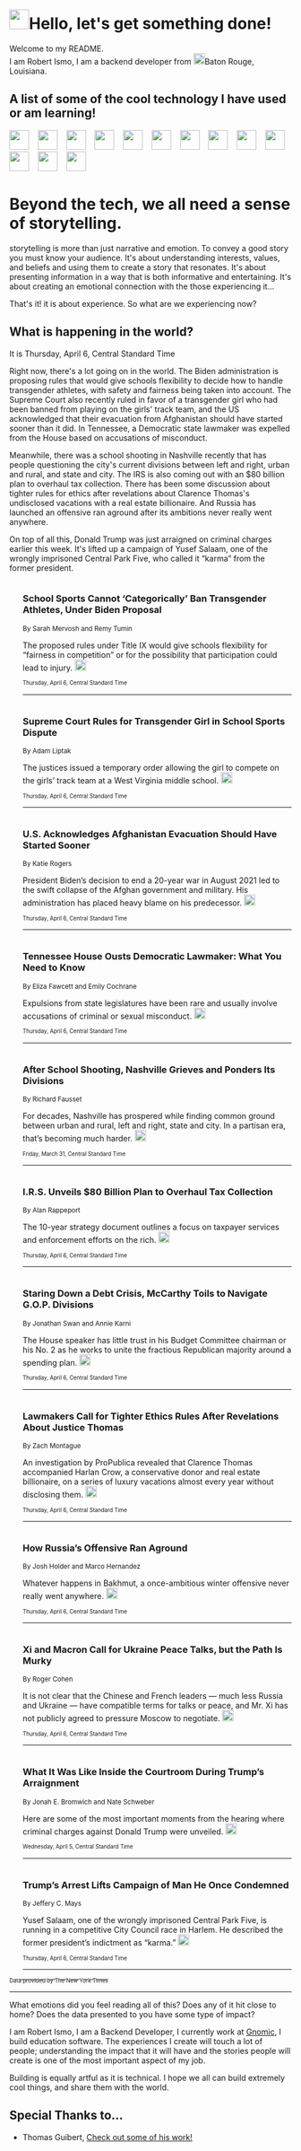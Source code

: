 <h1><img src="https://emojis.slackmojis.com/emojis/images/1643514375/3493/hot-coffee.gif?1643514375" width="35"/>Hello, let's get something done!</h1>

<p>Welcome to my README.<br/>
I am Robert Ismo, I am a backend developer from <img src="https://emojis.slackmojis.com/emojis/images/1638395689/50435/moulin_rouge.png?1638395689" width="20"/>Baton Rouge, Louisiana.</p>
<h2>A list of some of the cool technology I have used or am learning!</h2>
<p>
<img src="https://emojis.slackmojis.com/emojis/images/1643516091/21142/meow_bongotap.gif?1643516091" width="35" alt="">
<img src="https://img.shields.io/badge/Favorite%20Frontend%20Framework-SvelteKit-f83903" alt="">
<img src="https://img.shields.io/badge/Second%20Favorite-Vue-40b581" alt="">
<img src="https://img.shields.io/badge/Most%20Used%20Runtime-Nodejs-78b061" alt="">
<img src="https://emojis.slackmojis.com/emojis/images/1643517416/34482/fire.gif?1643517416" width="35" alt="">
<img src="https://img.shields.io/badge/Javascript%20But%20Better-Typescript-0078ca" alt="">
<img src="https://img.shields.io/badge/Favorite%20Language-Elixir-3e244d" alt="">
<img src="https://img.shields.io/badge/Containerize%20Everything-Docker-6ac9ef" alt="">
<img src="https://emojis.slackmojis.com/emojis/images/1643514596/5999/meow_party.gif?1643514596" width="35" alt="">
<img src="https://img.shields.io/badge/API%20Love%20Language-Graphql-de32a5" alt="">
<img src="https://img.shields.io/badge/Our%20Favorite%20Version%20Controller-Git-e94f33" alt="">
<img src="https://img.shields.io/badge/Favorite%20Database-Redis-d42d1d" alt="">
<img src="https://emojis.slackmojis.com/emojis/images/1643514559/5584/deployparrot.gif?1643514559" width="35" alt="">
<img src="https://img.shields.io/badge/Container%20Interstate-RabbitMQ-f66200" alt="">
<img src="https://img.shields.io/badge/Gotta%20Learn-Kubernetes-316adf" alt="">
<img src="https://img.shields.io/badge/Really%20Mature%20Now-WASM-654fef" alt="">
<img src="https://emojis.slackmojis.com/emojis/images/1666642497/61942/dance_vibe.gif?1666642497" width="35" alt="">
<img src="https://img.shields.io/badge/For%20My%20M1-ARM64-657d96" alt="">
<img src="https://img.shields.io/badge/Loving%20This%20So%20Much-TailwindCSS-17bcb5" alt="">
<img src="https://img.shields.io/badge/Cool%20Build%20Tool-Vite-f9cb24" alt="">
<img src="https://emojis.slackmojis.com/emojis/images/1669231376/62819/working-on-it.gif?1669231376" width="35" alt="">
<img src="https://img.shields.io/badge/Fun%20and%20Easy%20Database-MongoDB-5f8c49" alt="">
<img src="https://img.shields.io/badge/JS%20Life%20Support-NPM-c73737" alt="">
<img src="https://img.shields.io/badge/I%20Liked%20It-DynamoDB-0073b9" alt="">
<img src="https://emojis.slackmojis.com/emojis/images/1643514045/46/question.gif?1643514045" width="35" alt="">
<img src="https://img.shields.io/badge/cool-React-60d6f9" alt="">
<img src="https://img.shields.io/badge/Future%20Big%20Project-Lambda-f37e00" alt="">
<img src="https://img.shields.io/badge/NPM%20But%20Better-PNPM-f1aa07" alt="">
<img src="https://emojis.slackmojis.com/emojis/images/1643514943/9662/fbwow.gif?1643514943" width="35" alt="">
<img src="https://img.shields.io/badge/First%20Language-C-662079" alt="">
<img src="https://img.shields.io/badge/Where%20I%20Deploy%20Frontend-Vercel-000000" alt="">
<img src="https://img.shields.io/badge/Who%20Does%20not%20Want%20an%20App-Swift-f9492a" alt="">
<img src="https://emojis.slackmojis.com/emojis/images/1643514058/151/javascript.png?1643514058" width="35" alt="">
<img src="https://img.shields.io/badge/cool-Python-fbd542" alt="">
<img src="https://img.shields.io/badge/Favorite%20Something-Stripe-656cdc" alt="">
<img src="https://img.shields.io/badge/Of%20Course-HTML5-ed6327" alt="">
<img src="https://emojis.slackmojis.com/emojis/images/1660415405/60731/bomb.gif?1660415405" width="35" alt="">
<img src="https://img.shields.io/badge/hate-CSS-2964ec" alt="">
<img src="https://img.shields.io/badge/Learning-CircleCI-141215" alt="">
<img src="https://img.shields.io/badge/Learning-Rust-fbbb3b" alt="">
<img src="https://emojis.slackmojis.com/emojis/images/1660415397/60712/writing-hand.gif?1660415397" width="35" alt="">
<img src="https://img.shields.io/badge/Dev%20Browser%20of%20Choice-Firefox-cc4e26" alt="">
<img src="https://img.shields.io/badge/Recoverying%20From%20Windows-UNIX-1781e3" alt="">
<img src="https://img.shields.io/badge/LOVE-LogSeq-90c1c2" alt="">
<img src="https://emojis.slackmojis.com/emojis/images/1643514066/223/kirby.gif?1643514066" width="35" alt="">
<img src="https://img.shields.io/badge/Daily%20Driver-MacOS-e6e6e8" alt="">
<img src="https://img.shields.io/badge/Git%20Server-Github-000000" alt="">
<img src="https://img.shields.io/badge/enjoyable-EC2-f17428" alt="">
<img src="https://emojis.slackmojis.com/emojis/images/1643514239/2069/excited.gif?1643514239" width="35" alt="">
</p>
<h1>Beyond the tech, we all need a sense of storytelling.</h1>
<p>storytelling is more than just narrative and emotion. To convey a good story you must know your audience. It's about understanding interests, values, and beliefs and using them to create a story that resonates. It's about presenting information in a way that is both informative and entertaining. It's about creating an emotional connection with the those experiencing it...</p>
<p>That's it! it is about experience. So what are we experiencing now?</p>
<h2>What is happening in the world?</h2>
<p>It is Thursday, April 6, Central Standard Time</p>
<p>
Right now, there&#39;s a lot going on in the world. The Biden administration is proposing rules that would give schools flexibility to decide how to handle transgender athletes, with safety and fairness being taken into account. The Supreme Court also recently ruled in favor of a transgender girl who had been banned from playing on the girls&#39; track team, and the US acknowledged that their evacuation from Afghanistan should have started sooner than it did. In Tennessee, a Democratic state lawmaker was expelled from the House based on accusations of misconduct. 

Meanwhile, there was a school shooting in Nashville recently that has people questioning the city&#39;s current divisions between left and right, urban and rural, and state and city. The IRS is also coming out with an $80 billion plan to overhaul tax collection. There has been some discussion about tighter rules for ethics after revelations about Clarence Thomas&#39;s undisclosed vacations with a real estate billionaire. And Russia has launched an offensive ran aground after its ambitions never really went anywhere. 

On top of all this, Donald Trump was just arraigned on criminal charges earlier this week. It&#39;s lifted up a campaign of Yusef Salaam, one of the wrongly imprisoned Central Park Five, who called it “karma” from the former president.</p>
<ol>
<img src="https://img.shields.io/badge/-us-blue" alt="">
<h3>School Sports Cannot ‘Categorically’ Ban Transgender Athletes, Under Biden Proposal</h3>
<sub>By Sarah Mervosh and Remy Tumin</sub>
<p>The proposed rules under Title IX would give schools flexibility for “fairness in competition” or for the possibility that participation could lead to injury.  <a href="https://nyti.ms/3Mi4DnY"><img src="https://developer.nytimes.com/files/poweredby_nytimes_30b.png?v=1583354208352" height="20"></a></p>
<sub><sub>Thursday, April 6, Central Standard Time</sub></sub>
<hr/>
<img src="https://img.shields.io/badge/-us-blue" alt="">
<h3>Supreme Court Rules for Transgender Girl in School Sports Dispute</h3>
<sub>By Adam Liptak</sub>
<p>The justices issued a temporary order allowing the girl to compete on the girls’ track team at a West Virginia middle school.  <a href="https://nyti.ms/3UdgjKB"><img src="https://developer.nytimes.com/files/poweredby_nytimes_30b.png?v=1583354208352" height="20"></a></p>
<sub><sub>Thursday, April 6, Central Standard Time</sub></sub>
<hr/>
<img src="https://img.shields.io/badge/-us-blue" alt="">
<h3>U.S. Acknowledges Afghanistan Evacuation Should Have Started Sooner</h3>
<sub>By Katie Rogers</sub>
<p>President Biden’s decision to end a 20-year war in August 2021 led to the swift collapse of the Afghan government and military. His administration has placed heavy blame on his predecessor.  <a href="https://nyti.ms/3ZHqU1D"><img src="https://developer.nytimes.com/files/poweredby_nytimes_30b.png?v=1583354208352" height="20"></a></p>
<sub><sub>Thursday, April 6, Central Standard Time</sub></sub>
<hr/>
<img src="https://img.shields.io/badge/-us-blue" alt="">
<h3>Tennessee House Ousts Democratic Lawmaker: What You Need to Know</h3>
<sub>By Eliza Fawcett and Emily Cochrane</sub>
<p>Expulsions from state legislatures have been rare and usually involve accusations of criminal or sexual misconduct.  <a href="https://nyti.ms/3UcyErb"><img src="https://developer.nytimes.com/files/poweredby_nytimes_30b.png?v=1583354208352" height="20"></a></p>
<sub><sub>Thursday, April 6, Central Standard Time</sub></sub>
<hr/>
<img src="https://img.shields.io/badge/-us-blue" alt="">
<h3>After School Shooting, Nashville Grieves and Ponders Its Divisions</h3>
<sub>By Richard Fausset</sub>
<p>For decades, Nashville has prospered while finding common ground between urban and rural, left and right, state and city. In a partisan era, that’s becoming much harder.  <a href="https://nyti.ms/3U6b9A8"><img src="https://developer.nytimes.com/files/poweredby_nytimes_30b.png?v=1583354208352" height="20"></a></p>
<sub><sub>Friday, March 31, Central Standard Time</sub></sub>
<hr/>
<img src="https://img.shields.io/badge/-business-blue" alt="">
<h3>I.R.S. Unveils $80 Billion Plan to Overhaul Tax Collection</h3>
<sub>By Alan Rappeport</sub>
<p>The 10-year strategy document outlines a focus on taxpayer services and enforcement efforts on the rich.  <a href="https://nyti.ms/4347cQm"><img src="https://developer.nytimes.com/files/poweredby_nytimes_30b.png?v=1583354208352" height="20"></a></p>
<sub><sub>Thursday, April 6, Central Standard Time</sub></sub>
<hr/>
<img src="https://img.shields.io/badge/-us-blue" alt="">
<h3>Staring Down a Debt Crisis, McCarthy Toils to Navigate G.O.P. Divisions</h3>
<sub>By Jonathan Swan and Annie Karni</sub>
<p>The House speaker has little trust in his Budget Committee chairman or his No. 2 as he works to unite the fractious Republican majority around a spending plan.  <a href="https://nyti.ms/3nVxDYj"><img src="https://developer.nytimes.com/files/poweredby_nytimes_30b.png?v=1583354208352" height="20"></a></p>
<sub><sub>Thursday, April 6, Central Standard Time</sub></sub>
<hr/>
<img src="https://img.shields.io/badge/-us-blue" alt="">
<h3>Lawmakers Call for Tighter Ethics Rules After Revelations About Justice Thomas</h3>
<sub>By Zach Montague</sub>
<p>An investigation by ProPublica revealed that Clarence Thomas accompanied Harlan Crow, a conservative donor and real estate billionaire, on a series of luxury vacations almost every year without disclosing them.  <a href="https://nyti.ms/3mdYXk9"><img src="https://developer.nytimes.com/files/poweredby_nytimes_30b.png?v=1583354208352" height="20"></a></p>
<sub><sub>Thursday, April 6, Central Standard Time</sub></sub>
<hr/>
<img src="https://img.shields.io/badge/-world-blue" alt="">
<h3>How Russia’s Offensive Ran Aground</h3>
<sub>By Josh Holder and Marco Hernandez</sub>
<p>Whatever happens in Bakhmut, a once-ambitious winter offensive never really went anywhere.  <a href="https://nyti.ms/3nRPEqJ"><img src="https://developer.nytimes.com/files/poweredby_nytimes_30b.png?v=1583354208352" height="20"></a></p>
<sub><sub>Thursday, April 6, Central Standard Time</sub></sub>
<hr/>
<img src="https://img.shields.io/badge/-world-blue" alt="">
<h3>Xi and Macron Call for Ukraine Peace Talks, but the Path Is Murky</h3>
<sub>By Roger Cohen</sub>
<p>It is not clear that the Chinese and French leaders — much less Russia and Ukraine — have compatible terms for talks or peace, and Mr. Xi has not publicly agreed to pressure Moscow to negotiate.  <a href="https://nyti.ms/3ZOg3Tm"><img src="https://developer.nytimes.com/files/poweredby_nytimes_30b.png?v=1583354208352" height="20"></a></p>
<sub><sub>Thursday, April 6, Central Standard Time</sub></sub>
<hr/>
<img src="https://img.shields.io/badge/-nyregion-blue" alt="">
<h3>What It Was Like Inside the Courtroom During Trump’s Arraignment</h3>
<sub>By Jonah E. Bromwich and Nate Schweber</sub>
<p>Here are some of the most important moments from the hearing where criminal charges against Donald Trump were unveiled.  <a href="https://nyti.ms/3m86u45"><img src="https://developer.nytimes.com/files/poweredby_nytimes_30b.png?v=1583354208352" height="20"></a></p>
<sub><sub>Wednesday, April 5, Central Standard Time</sub></sub>
<hr/>
<img src="https://img.shields.io/badge/-nyregion-blue" alt="">
<h3>Trump’s Arrest Lifts Campaign of Man He Once Condemned</h3>
<sub>By Jeffery C. Mays</sub>
<p>Yusef Salaam, one of the wrongly imprisoned Central Park Five, is running in a competitive City Council race in Harlem. He described the former president’s indictment as “karma.”  <a href="https://nyti.ms/3K8Dxgk"><img src="https://developer.nytimes.com/files/poweredby_nytimes_30b.png?v=1583354208352" height="20"></a></p>
<sub><sub>Thursday, April 6, Central Standard Time</sub></sub>
<hr/>
</ol>
<a href="https://developer.nytimes.com"><sub><sub>Data provided by The New York Times</sub></sub></a>
<hr/>
<p>What emotions did you feel reading all of this? Does any of it hit close to home? Does the data presented to you have some type of impact?</p>
<p>I am Robert Ismo, I am a Backend Developer, I currently work at <a href="https://gnomic.education/">Gnomic</a>, I build education software. The experiences I create will touch a lot of people; understanding the impact that it will have and the stories people will create is one of the most important aspect of my job.</p>
<p>Building is equally artful as it is technical. I hope we all can build extremely cool things, and share them with the world.</p>
<h2>Special Thanks to...</h2>
<ul>
<li>Thomas Guibert, <a href="https://github.com/thmsgbrt/thmsgbrt">Check out some of his work!</a></li>
</ul>